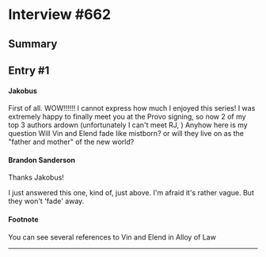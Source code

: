# Interview #662

## Summary

## Entry #1

#### Jakobus

First of all. WOW!!!!!! I cannot express how much I enjoyed this series! I was extremely happy to finally meet you at the Provo signing, so now 2 of my top 3 authors ardown (unfortunately I can't meet RJ, ) Anyhow here is my question
Will Vin and Elend fade like mistborn? or will they live on as the "father and mother" of the new world?

#### Brandon Sanderson

Thanks Jakobus!

I just answered this one, kind of, just above. I'm afraid it's rather vague. But they won't 'fade' away.

#### Footnote

You can see several references to Vin and Elend in Alloy of Law


---

